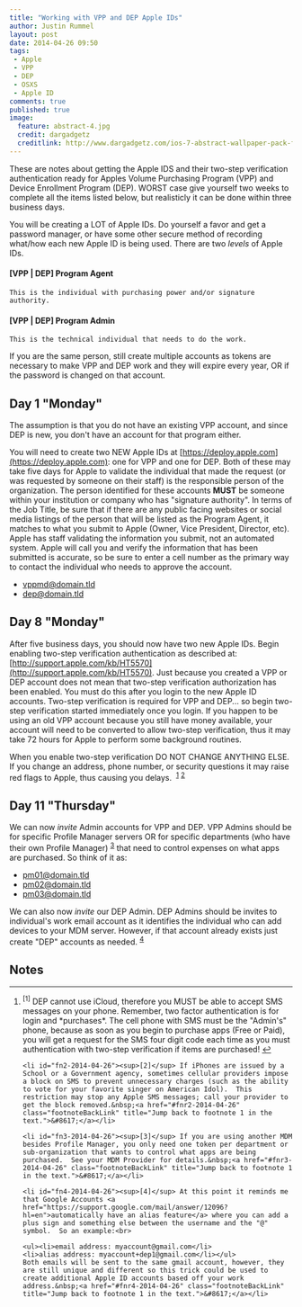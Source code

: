 ```yaml
---
title: "Working with VPP and DEP Apple IDs"
author: Justin Rummel
layout: post
date: 2014-04-26 09:50
tags: 
 - Apple
 - VPP
 - DEP
 - OSXS
 - Apple ID
comments: true
published: true
image:
  feature: abstract-4.jpg
  credit: dargadgetz
  creditlink: http://www.dargadgetz.com/ios-7-abstract-wallpaper-pack-for-iphone-5-and-ipod-touch-retina/
---
```

These are notes about getting the Apple IDS and their two-step verification authentication ready for Apples Volume Purchasing Program (VPP) and Device Enrollment Program (DEP).  WORST case give yourself two weeks to complete all the items listed below, but realisticly it can be done within three business days.

You will be creating a LOT of Apple IDs.  Do yourself a favor and get a password manager, or have some other secure method of recording what/how each new Apple ID is being used.  There are two *levels* of Apple IDs.

#### [VPP | DEP] Program Agent

	This is the individual with purchasing power and/or signature authority.

#### [VPP | DEP] Program Admin

	This is the technical individual that needs to do the work.

If you are the same person, still create multiple accounts as tokens are necessary to make VPP and DEP work and they will expire every year, OR if the password is changed on that account.

Day 1 "Monday"
---
The assumption is that you do not have an existing VPP account, and since DEP is new, you don't have an account for that program either.

You will need to create two NEW Apple IDs at [https://deploy.apple.com](https://deploy.apple.com): one for VPP and one for DEP.  Both of these may take five days for Apple to validate the individual that made the request (or was requested by someone on their staff) is the responsible person of the organization.  The person identified for these accounts **MUST** be someone within your institution or company who has "signature authority".  In terms of the Job Title, be sure that if there are any public facing websites or social media listings of the person that will be listed as the Program Agent, it matches to what you submit to Apple (Owner, Vice President, Director, etc).  Apple has staff validating the information you submit, not an automated system.  Apple will call you and verify the information that has been submitted is accurate, so be sure to enter a cell number as the primary way to contact the individual who needs to approve the account.

-	vppmd@domain.tld
-	dep@domain.tld

Day 8 "Monday"
---
After five business days, you should now have two new Apple IDs.  Begin enabling two-step verification authentication as described at: [http://support.apple.com/kb/HT5570](http://support.apple.com/kb/HT5570).  Just because you created a VPP or DEP account does not mean that two-step verification authorization has been enabled.  You must do this after you login to the new Apple ID accounts.  Two-step verification is required for VPP and DEP... so begin two-step verification started immediately once you login.  If you happen to be using an old VPP account because you still have money available, your account will need to be converted to allow two-step verification, thus it may take 72 hours for Apple to perform some background routines.

When you enable two-step verification DO NOT CHANGE ANYTHING ELSE.  If you change an address, phone number, or security questions it may raise red flags to Apple, thus causing you delays. &nbsp;<sup id="fnr1-2014-04-26">[1]</sup>&nbsp;<sup id="fnr2-2014-04-26">[2]</sup>

Day 11 "Thursday"
---
We can now *invite* Admin accounts for VPP and DEP.  VPP Admins should be for specific Profile Manager servers OR for specific departments (who have their own Profile Manager)&nbsp;<sup id="fnr3-2014-04-26">[3]</sup> that need to control expenses on what apps are purchased.  So think of it as:

-	pm01@domain.tld
-	pm02@domain.tld
-	pm03@domain.tld

We can also now *invite* our DEP Admin.  DEP Admins should be invites to individual's work email account as it identifies the individual who can add devices to your MDM server.  However, if that account already exists just create "DEP" accounts as needed.&nbsp;<sup id="fnr4-2014-04-26">[4]</sup>

Notes
---
<div class="footnotes">
<hr />
<ol>
	<li id="fn1-2014-04-26"><sup>[1]</sup> DEP cannot use iCloud, therefore you MUST be able to accept SMS messages on your phone.  Remember, two factor authentication is for login and *purchases*.  The cell phone with SMS must be the "Admin's" phone, because as soon as you begin to purchase apps (Free or Paid), you will get a request for the SMS four digit code each time as you must authentication with two-step verification if items are purchased!&nbsp;<a href="#fnr1-2014-04-26" class="footnoteBackLink" title="Jump back to footnote 1 in the text.">&#8617;</a></li>

	<li id="fn2-2014-04-26"><sup>[2]</sup> If iPhones are issued by a School or a Government agency, sometimes cellular providers impose a block on SMS to prevent unnecessary charges (such as the ability to vote for your favorite singer on American Idol).  This restriction may stop any Apple SMS messages; call your provider to get the block removed.&nbsp;<a href="#fnr2-2014-04-26" class="footnoteBackLink" title="Jump back to footnote 1 in the text.">&#8617;</a></li>

	<li id="fn3-2014-04-26"><sup>[3]</sup> If you are using another MDM besides Profile Manager, you only need one token per department or sub-organization that wants to control what apps are being purchased.  See your MDM Provider for details.&nbsp;<a href="#fnr3-2014-04-26" class="footnoteBackLink" title="Jump back to footnote 1 in the text.">&#8617;</a></li>

	<li id="fn4-2014-04-26"><sup>[4]</sup> At this point it reminds me that Google Accounts <a href="https://support.google.com/mail/answer/12096?hl=en">automatically have an alias feature</a> where you can add a plus sign and something else between the username and the "@" symbol.  So an example:<br>

	<ul><li>email address: myaccount@gmail.com</li>
	<li>alias address: myaccount+dep1@gmail.com</li></ul>
	Both emails will be sent to the same gmail account, however, they are still unique and different so this trick could be used to create additional Apple ID accounts based off your work address.&nbsp;<a href="#fnr4-2014-04-26" class="footnoteBackLink" title="Jump back to footnote 1 in the text.">&#8617;</a></li>
</ol>
</div>

[1]: #fn1-2014-04-26
[2]: #fn2-2014-04-26
[3]: #fn3-2014-04-26
[4]: #fn4-2014-04-26
